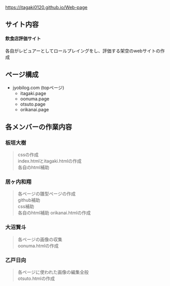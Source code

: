 https://itagaki0120.github.io/Web-page

## サイト内容

#### 飲食店評価サイト

各自がレビュアーとしてロールプレイングをし、評価する架空のwebサイトの作成

## ページ構成

- jyobilog.com (topページ)
    - itagaki.page
    - oonuma.page
    - otsuto.page
    - orikanai.page

## 各メンバーの作業内容

### 板垣大樹
> cssの作成  
> index.htmlとitagaki.htmlの作成  
> 各自のhtml補助  

### 居ヶ内和翔
> 各ページの雛型ページの作成  
> github補助  
> css補助  
> 各自のhtml補助
> orikanai.htmlの作成  

### 大沼賢斗
> 各ページの画像の収集  
> oonuma.htmlの作成  

### 乙戸日向
> 各ページに使われた画像の編集全般  
> otsuto.htmlの作成  

